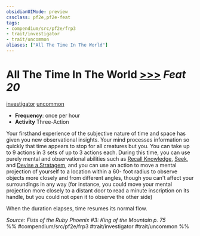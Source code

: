 ```yaml
---
obsidianUIMode: preview
cssclass: pf2e,pf2e-feat
tags:
- compendium/src/pf2e/frp3
- trait/investigator
- trait/uncommon
aliases: ["All The Time In The World"]
---
```

# All The Time In The World  [>>>](/rules/core-rulebook/chapter-9-playing-the-game.md#Actions "Three-Action") *Feat 20*  
[investigator](/rules/traits/investigator-apg.md)  [uncommon](/rules/traits/uncommon.md)  

- **Frequency**: once per hour
- **Activity** Three-Action

Your firsthand experience of the subjective nature of time and space has given you new observational insights. Your mind processes information so quickly that time appears to stop for all creatures but you. You can take up to 9 actions in 3 sets of up to 3 actions each. During this time, you can use purely mental and observational abilities such as [Recall Knowledge](/rules/actions/recall-knowledge.md), [Seek](/rules/actions/seek.md), and [Devise a Stratagem](/rules/actions/devise-a-stratagem-apg.md), and you can use an action to move a mental projection of yourself to a location within a 60- foot radius to observe objects more closely and from different angles, though you can't affect your surroundings in any way (for instance, you could move your mental projection more closely to a distant door to read a minute inscription on its handle, but you could not open it to observe the other side)

When the duration elapses, time resumes its normal flow.

*Source: Fists of the Ruby Phoenix #3: King of the Mountain p. 75*  
%% #compendium/src/pf2e/frp3 #trait/investigator #trait/uncommon %%